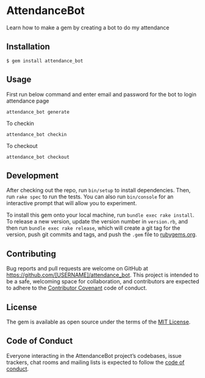 # AttendanceBot

Learn how to make a gem by creating a bot to do my attendance

## Installation
    $ gem install attendance_bot

## Usage
First run below command and enter email and password for the bot to login attendance page
```
attendance_bot generate
```

To checkin

```
attendance_bot checkin
```

To checkout

```
attendance_bot checkout
```

## Development

After checking out the repo, run `bin/setup` to install dependencies. Then, run `rake spec` to run the tests. You can also run `bin/console` for an interactive prompt that will allow you to experiment.

To install this gem onto your local machine, run `bundle exec rake install`. To release a new version, update the version number in `version.rb`, and then run `bundle exec rake release`, which will create a git tag for the version, push git commits and tags, and push the `.gem` file to [rubygems.org](https://rubygems.org).

## Contributing

Bug reports and pull requests are welcome on GitHub at https://github.com/[USERNAME]/attendance_bot. This project is intended to be a safe, welcoming space for collaboration, and contributors are expected to adhere to the [Contributor Covenant](http://contributor-covenant.org) code of conduct.

## License

The gem is available as open source under the terms of the [MIT License](https://opensource.org/licenses/MIT).

## Code of Conduct

Everyone interacting in the AttendanceBot project’s codebases, issue trackers, chat rooms and mailing lists is expected to follow the [code of conduct](https://github.com/[USERNAME]/attendance_bot/blob/master/CODE_OF_CONDUCT.md).
